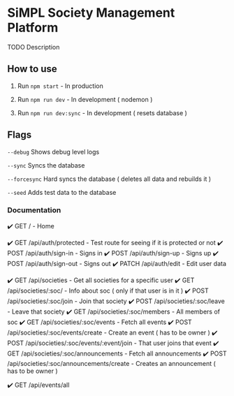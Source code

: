 # SiMPL Society Management Platform

TODO Description

## How to use

1.  Run `npm start` - In production

2.  Run `npm run dev` - In development ( nodemon )

3.  Run `npm run dev:sync` - In development ( resets database )

## Flags

`--debug` Shows debug level logs

`--sync` Syncs the database

`--forcesync` Hard syncs the database ( deletes all data and rebuilds it )

`--seed` Adds test data to the database

### Documentation

✔️ GET   / - Home

✔️ GET   /api/auth/protected - Test route for seeing if it is protected or not
✔️ POST  /api/auth/sign-in - Signs in
✔️ POST  /api/auth/sign-up - Signs up
✔️ POST  /api/auth/sign-out - Signs out
✔️ PATCH /api/auth/edit - Edit user data

✔️ GET   /api/societies - Get all societies for a specific user
✔️ GET   /api/societies/:soc/ - Info about soc ( only if that user is in it )
✔️ POST  /api/societies/:soc/join - Join that society
✔️ POST  /api/societies/:soc/leave - Leave that society
✔️ GET   /api/societies/:soc/members - All members of soc
✔️ GET   /api/societies/:soc/events - Fetch all events
✔️ POST  /api/societies/:soc/events/create - Create an event ( has to be owner )
✔️ POST  /api/societies/:soc/events/:event/join - That user joins that event
✔️ GET   /api/societies/:soc/announcements - Fetch all announcements
✔️ POST  /api/societies/:soc/announcements/create - Creates an announcement ( has to be owner )

✔️ GET   /api/events/all